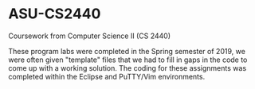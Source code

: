 # ASU-CS2440
Coursework from Computer Science II (CS 2440)

These program labs were completed in the Spring semester of 2019,
we were often given "template" files that we had to fill in gaps in 
the code to come up with a working solution.
The coding for these assignments was completed within the Eclipse
and PuTTY/Vim environments.
